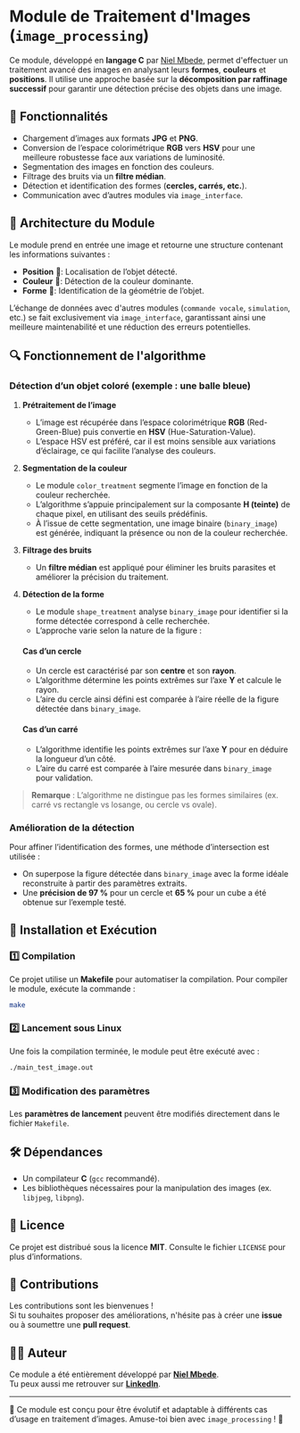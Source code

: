 # Module de Traitement d'Images (`image_processing`)

Ce module, développé en **langage C** par [Niel Mbede](https://github.com/mbedeniel), permet d'effectuer un traitement avancé des images en analysant leurs **formes**, **couleurs** et **positions**. Il utilise une approche basée sur la **décomposition par raffinage successif** pour garantir une détection précise des objets dans une image.

## 📌 Fonctionnalités

- Chargement d’images aux formats **JPG** et **PNG**.
- Conversion de l’espace colorimétrique **RGB** vers **HSV** pour une meilleure robustesse face aux variations de luminosité.
- Segmentation des images en fonction des couleurs.
- Filtrage des bruits via un **filtre médian**.
- Détection et identification des formes (**cercles, carrés, etc.**).
- Communication avec d’autres modules via `image_interface`.

## 📂 Architecture du Module

Le module prend en entrée une image et retourne une structure contenant les informations suivantes :
- **Position** 📍: Localisation de l’objet détecté.
- **Couleur** 🎨: Détection de la couleur dominante.
- **Forme** 🔺: Identification de la géométrie de l’objet.

L’échange de données avec d'autres modules (`commande vocale`, `simulation`, etc.) se fait exclusivement via `image_interface`, garantissant ainsi une meilleure maintenabilité et une réduction des erreurs potentielles.

## 🔍 Fonctionnement de l'algorithme

### **Détection d’un objet coloré (exemple : une balle bleue)**

1. **Prétraitement de l’image**
   - L’image est récupérée dans l’espace colorimétrique **RGB** (Red-Green-Blue) puis convertie en **HSV** (Hue-Saturation-Value).
   - L’espace HSV est préféré, car il est moins sensible aux variations d’éclairage, ce qui facilite l’analyse des couleurs.

2. **Segmentation de la couleur**
   - Le module `color_treatment` segmente l’image en fonction de la couleur recherchée.
   - L’algorithme s’appuie principalement sur la composante **H (teinte)** de chaque pixel, en utilisant des seuils prédéfinis.
   - À l’issue de cette segmentation, une image binaire (`binary_image`) est générée, indiquant la présence ou non de la couleur recherchée.

3. **Filtrage des bruits**
   - Un **filtre médian** est appliqué pour éliminer les bruits parasites et améliorer la précision du traitement.

4. **Détection de la forme**
   - Le module `shape_treatment` analyse `binary_image` pour identifier si la forme détectée correspond à celle recherchée.
   - L’approche varie selon la nature de la figure :

   #### **Cas d’un cercle**
   - Un cercle est caractérisé par son **centre** et son **rayon**.
   - L’algorithme détermine les points extrêmes sur l’axe **Y** et calcule le rayon.
   - L’aire du cercle ainsi défini est comparée à l’aire réelle de la figure détectée dans `binary_image`.

   #### **Cas d’un carré**
   - L’algorithme identifie les points extrêmes sur l’axe **Y** pour en déduire la longueur d’un côté.
   - L’aire du carré est comparée à l’aire mesurée dans `binary_image` pour validation.

> **Remarque** : L’algorithme ne distingue pas les formes similaires (ex. carré vs rectangle vs losange, ou cercle vs ovale).

### **Amélioration de la détection**
Pour affiner l’identification des formes, une méthode d’intersection est utilisée :
- On superpose la figure détectée dans `binary_image` avec la forme idéale reconstruite à partir des paramètres extraits.
- Une **précision de 97 %** pour un cercle et **65 %** pour un cube a été obtenue sur l’exemple testé.

## 🚀 Installation et Exécution

### **1️⃣ Compilation**
Ce projet utilise un **Makefile** pour automatiser la compilation. Pour compiler le module, exécute la commande :

```sh
make
```

### **2️⃣ Lancement sous Linux**
Une fois la compilation terminée, le module peut être exécuté avec :

```sh
./main_test_image.out
```

### **3️⃣ Modification des paramètres**
Les **paramètres de lancement** peuvent être modifiés directement dans le fichier `Makefile`.

## 🛠️ Dépendances

- Un compilateur **C** (`gcc` recommandé).
- Les bibliothèques nécessaires pour la manipulation des images (ex. `libjpeg`, `libpng`).

## 📜 Licence

Ce projet est distribué sous la licence **MIT**. Consulte le fichier `LICENSE` pour plus d’informations.

## 🤝 Contributions

Les contributions sont les bienvenues !  
Si tu souhaites proposer des améliorations, n'hésite pas à créer une **issue** ou à soumettre une **pull request**.

## 👨‍💻 Auteur

Ce module a été entièrement développé par **[Niel Mbede](https://github.com/mbedeniel)**.  
Tu peux aussi me retrouver sur **[LinkedIn](https://www.linkedin.com/in/niel-mbede/)**.

---

🎯 Ce module est conçu pour être évolutif et adaptable à différents cas d’usage en traitement d’images. Amuse-toi bien avec `image_processing` ! 🚀


